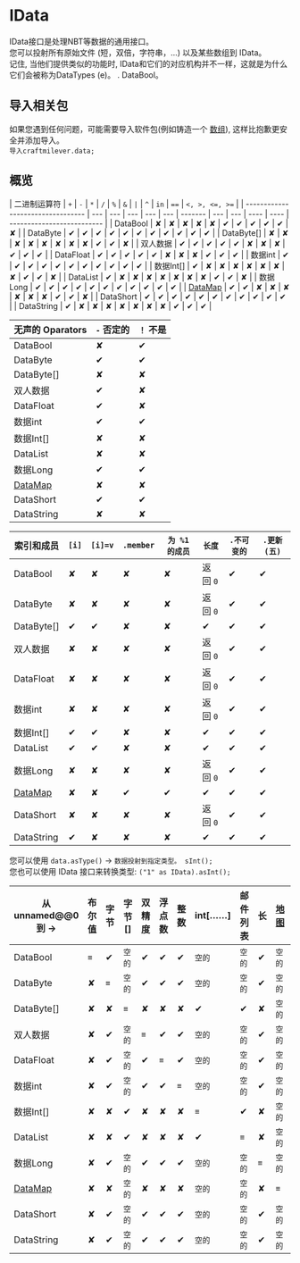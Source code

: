 # IData

IData接口是处理NBT等数据的通用接口。  
您可以投射所有原始文件 (短，双倍，字符串，...) 以及某些数组到 IData。  
记住, 当他们提供类似的功能时, IData和它们的对应机构并不一样，这就是为什么它们会被称为DataTypes (e)。 . DataBool。

## 导入相关包

如果您遇到任何问题，可能需要导入软件包(例如铸造一个 [数组](/AdvancedFunctions/Arrays_and_Loops/)), 这样比抱歉更安全并添加导入。  
`导入craftmilever.data;`

## 概览

| 二进制运算符                            | `+` | `-` | `*` | `/` | `%` | `&` | `|` | `^` | `in` | `==` | `<, >, <=, >=` |
| --------------------------------- | --- | --- | --- | --- | --- | ------- | --- | --- | ---- | ---- | -------------------------- |
| DataBool                          | ✘   | ✘   | ✘   | ✘   | ✘   | ✔       | ✔   | ✔   | ✔    | ✔    | ✘                          |
| DataByte                          | ✔   | ✔   | ✔   | ✔   | ✔   | ✔       | ✔   | ✔   | ✔    | ✔    | ✔                          |
| DataByte[]                        | ✘   | ✘   | ✘   | ✘   | ✘   | ✘       | ✘   | ✘   | ✔    | ✔    | ✘                          |
| 双人数据                              | ✔   | ✔   | ✔   | ✔   | ✔   | ✘       | ✘   | ✘   | ✔    | ✔    | ✔                          |
| DataFloat                         | ✔   | ✔   | ✔   | ✔   | ✔   | ✘       | ✘   | ✘   | ✔    | ✔    | ✔                          |
| 数据int                             | ✔   | ✔   | ✔   | ✔   | ✔   | ✔       | ✔   | ✔   | ✔    | ✔    | ✔                          |
| 数据Int[]                           | ✔   | ✘   | ✘   | ✘   | ✘   | ✘       | ✘   | ✘   | ✔    | ✔    | ✘                          |
| DataList                          | ✔   | ✘   | ✘   | ✘   | ✘   | ✘       | ✘   | ✘   | ✔    | ✔    | ✘                          |
| 数据Long                            | ✔   | ✔   | ✔   | ✔   | ✔   | ✔       | ✔   | ✔   | ✔    | ✔    | ✔                          |
| [DataMap](/Vanilla/Data/DataMap/) | ✔   | ✔   | ✘   | ✘   | ✘   | ✘       | ✘   | ✘   | ✔    | ✔    | ✘                          |
| DataShort                         | ✔   | ✔   | ✔   | ✔   | ✔   | ✔       | ✔   | ✔   | ✔    | ✔    | ✔                          |
| DataString                        | ✔   | ✘   | ✘   | ✘   | ✘   | ✘       | ✘   | ✘   | ✔    | ✔    | ✔                          |

| 无声的 Oparators                     | `-` 否定的 | `！` 不是 |
| --------------------------------- | ------- | ------ |
| DataBool                          | ✘       | ✔      |
| DataByte                          | ✔       | ✔      |
| DataByte[]                        | ✘       | ✘      |
| 双人数据                              | ✔       | ✘      |
| DataFloat                         | ✔       | ✘      |
| 数据int                             | ✔       | ✔      |
| 数据Int[]                           | ✘       | ✘      |
| DataList                          | ✘       | ✘      |
| 数据Long                            | ✔       | ✔      |
| [DataMap](/Vanilla/Data/DataMap/) | ✘       | ✘      |
| DataShort                         | ✔       | ✔      |
| DataString                        | ✘       | ✘      |

| 索引和成员                             | `[i]` | `[i]=v` | `.member` | `为 %1 的成员` | `长度`   | `.不可变的` | `.更新(五)` |
| --------------------------------- | ----- | ------- | --------- | ---------- | ------ | ------- | -------- |
| DataBool                          | ✘     | ✘       | ✘         | ✘          | 返回 `0` | ✔       | ✔        |
| DataByte                          | ✘     | ✘       | ✘         | ✘          | 返回 `0` | ✔       | ✔        |
| DataByte[]                        | ✔     | ✔       | ✘         | ✘          | ✔      | ✔       | ✔        |
| 双人数据                              | ✘     | ✘       | ✘         | ✘          | 返回 `0` | ✔       | ✔        |
| DataFloat                         | ✘     | ✘       | ✘         | ✘          | 返回 `0` | ✔       | ✔        |
| 数据int                             | ✘     | ✘       | ✘         | ✘          | 返回 `0` | ✔       | ✔        |
| 数据Int[]                           | ✔     | ✔       | ✘         | ✘          | ✔      | ✔       | ✔        |
| DataList                          | ✔     | ✔       | ✘         | ✘          | ✔      | ✔       | ✔        |
| 数据Long                            | ✘     | ✘       | ✘         | ✘          | 返回 `0` | ✔       | ✔        |
| [DataMap](/Vanilla/Data/DataMap/) | ✘     | ✘       | ✔         | ✔          | ✔      | ✔       | ✔        |
| DataShort                         | ✘     | ✘       | ✘         | ✘          | 返回 `0` | ✔       | ✔        |
| DataString                        | ✔     | ✘       | ✘         | ✘          | ✔      | ✔       | ✔        |

您可以使用 `data.asType()` -> `数据投射到指定类型。 sInt();`  
您也可以使用 IData 接口来转换类型: `("1" as IData).asInt();`

| 从 unnamed@@0 到 →                  | 布尔值 | 字节  | 字节[] | 双精度 | 浮点数 | 整数  | int[……] | 邮件列表 | 长   | [地图](/AdvancedFunctions/Associative_Arrays/) | 短的  | 字符串 |
| --------------------------------- | --- | --- | ---- | --- | --- | --- | ------- | ---- | --- | -------------------------------------------- | --- | --- |
| DataBool                          | `≡` | ✔   | `空的` | ✔   | ✔   | ✔   | `空的`    | `空的` | ✔   | `空的`                                         | ✔   | ✔   |
| DataByte                          | ✘   | `≡` | `空的` | ✔   | ✔   | ✔   | `空的`    | `空的` | ✔   | `空的`                                         | ✔   | ✔   |
| DataByte[]                        | ✘   | ✘   | `≡`  | ✘   | ✘   | ✘   | ✔       | ✔    | ✘   | `空的`                                         | ✘   | ✔   |
| 双人数据                              | ✘   | ✔   | `空的` | `≡` | ✔   | ✔   | `空的`    | `空的` | ✔   | `空的`                                         | ✔   | ✔   |
| DataFloat                         | ✘   | ✔   | `空的` | ✔   | `≡` | ✔   | `空的`    | `空的` | ✔   | `空的`                                         | ✔   | ✔   |
| 数据int                             | ✘   | ✔   | `空的` | ✔   | ✔   | `≡` | `空的`    | `空的` | ✔   | `空的`                                         | ✔   | ✔   |
| 数据Int[]                           | ✘   | ✘   | ✔    | ✘   | ✘   | ✘   | `≡`     | ✔    | ✘   | `空的`                                         | ✘   | ✔   |
| DataList                          | ✘   | ✘   | ✔    | ✘   | ✘   | ✘   | ✔       | `≡`  | ✘   | `空的`                                         | ✘   | ✔   |
| 数据Long                            | ✘   | ✔   | `空的` | ✔   | ✔   | ✔   | `空的`    | `空的` | `≡` | `空的`                                         | ✔   | ✔   |
| [DataMap](/Vanilla/Data/DataMap/) | ✘   | ✘   | `空的` | ✘   | ✘   | ✘   | `空的`    | `空的` | ✘   | `≡`                                          | ✘   | ✔   |
| DataShort                         | ✘   | ✔   | `空的` | ✔   | ✔   | ✔   | `空的`    | `空的` | ✔   | `空的`                                         | `≡` | ✔   |
| DataString                        | ✘   | ✔   | `空的` | ✔   | ✔   | ✔   | `空的`    | `空的` | ✔   | `空的`                                         | ✔   | `≡` |